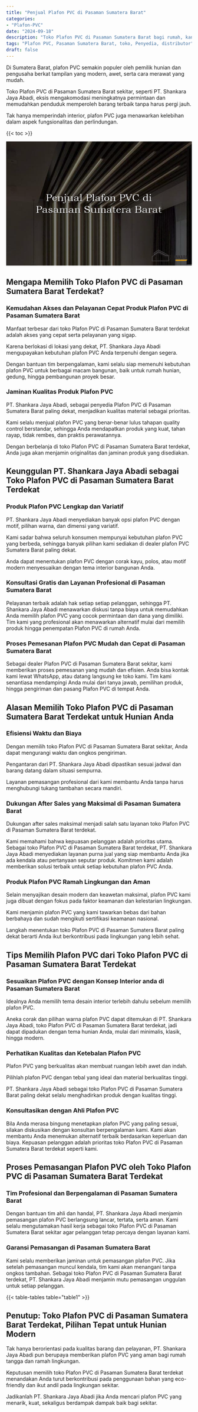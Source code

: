 ```yaml
---
title: "Penjual Plafon PVC di Pasaman Sumatera Barat"
categories: 
- "Plafon-PVC"
date: "2024-09-18"
description: "Toko Plafon PVC di Pasaman Sumatera Barat bagi rumah, kantor, serta ritel. Material terbaik, variasi motif, pilihan warna elegan, dengan layanan pemasangan oleh tenaga ahli profesional serta jaminan resmi!|Layanan penyediaan Plafon PVC di Pasaman Sumatera Barat bagi keperluan tempat tinggal, perkantoran, atau ritel, dengan produk berkualitas dan instalasi oleh teknisi profesional serta kepastian resmi.|Alternatif Plafon PVC di Pasaman Sumatera Barat yang andal untuk rumah, perkantoran, dan gerai, dengan plafon berkualitas dan pemasangan oleh teknisi profesional serta kepastian resmi.|Distribusi Plafon PVC di Pasaman Sumatera Barat bagi rumah, kantor, dan toko, beserta material terbaik dan instalasi dikerjakan oleh teknisi ahli, disertai dengan kepastian resmi.}"
tags: "Plafon PVC, Pasaman Sumatera Barat, toko, Penyedia, distributor"
draft: false
---
```


Di Sumatera Barat, plafon PVC semakin populer oleh pemilik hunian dan pengusaha berkat tampilan yang modern, awet, serta cara merawat yang mudah.

Toko Plafon PVC di Pasaman Sumatera Barat sekitar, seperti PT. Shankara Jaya Abadi, eksis mengakomodasi meningkatnya permintaan dan memudahkan penduduk memperoleh barang terbaik tanpa harus pergi jauh.

Tak hanya memperindah interior, plafon PVC juga menawarkan kelebihan dalam aspek fungsionalitas dan perlindungan.

{{< toc >}}

![Penjual Plafon PVC di Pasaman Sumatera Barat](/images/Plafon-PVC/Penjual-Plafon-PVC-di-Pasaman-Sumatera-Barat.png)


## Mengapa Memilih Toko Plafon PVC di Pasaman Sumatera Barat Terdekat?

### Kemudahan Akses dan Pelayanan Cepat Produk Plafon PVC di Pasaman Sumatera Barat

Manfaat terbesar dari toko Plafon PVC di Pasaman Sumatera Barat terdekat adalah akses yang cepat serta pelayanan yang sigap.

Karena berlokasi di lokasi yang dekat, PT. Shankara Jaya Abadi mengupayakan kebutuhan plafon PVC Anda terpenuhi dengan segera.

Dengan bantuan tim berpengalaman, kami selalu siap memenuhi kebutuhan plafon PVC untuk berbagai macam bangunan, baik untuk rumah hunian, gedung, hingga pembangunan proyek besar.

### Jaminan Kualitas Produk Plafon PVC

PT. Shankara Jaya Abadi, sebagai penyedia Plafon PVC di Pasaman Sumatera Barat paling dekat, menjadikan kualitas material sebagai prioritas.

Kami selalu menjual plafon PVC yang benar-benar lulus tahapan quality control berstandar, sehingga Anda mendapatkan produk yang kuat, tahan rayap, tidak rembes, dan praktis perawatannya.

Dengan berbelanja di toko Plafon PVC di Pasaman Sumatera Barat terdekat, Anda juga akan menjamin originalitas dan jaminan produk yang disediakan.

## Keunggulan PT. Shankara Jaya Abadi sebagai Toko Plafon PVC di Pasaman Sumatera Barat Terdekat

### Produk Plafon PVC Lengkap dan Variatif

PT. Shankara Jaya Abadi menyediakan banyak opsi plafon PVC dengan motif, pilihan warna, dan dimensi yang variatif.

Kami sadar bahwa seluruh konsumen mempunyai kebutuhan plafon PVC yang berbeda, sehingga banyak pilihan kami sediakan di dealer plafon PVC Sumatera Barat paling dekat.

Anda dapat menentukan plafon PVC dengan corak kayu, polos, atau motif modern menyesuaikan dengan tema interior bangunan Anda.

### Konsultasi Gratis dan Layanan Profesional di Pasaman Sumatera Barat

Pelayanan terbaik adalah hak setiap setiap pelanggan, sehingga PT. Shankara Jaya Abadi menawarkan diskusi tanpa biaya untuk memudahkan Anda memilih plafon PVC yang cocok permintaan dan dana yang dimiliki. Tim kami yang profesional akan menawarkan alternatif mulai dari memilih produk hingga penempatan Plafon PVC di rumah Anda.

### Proses Pemesanan Plafon PVC Mudah dan Cepat di Pasaman Sumatera Barat

Sebagai dealer Plafon PVC di Pasaman Sumatera Barat sekitar, kami memberikan proses pemesanan yang mudah dan efisien. Anda bisa kontak kami lewat WhatsApp, atau datang langsung ke toko kami. Tim kami senantiasa mendampingi Anda mulai dari tanya jawab, pemilihan produk, hingga pengiriman dan pasang Plafon PVC di tempat Anda.

## Alasan Memilih Toko Plafon PVC di Pasaman Sumatera Barat Terdekat untuk Hunian Anda

### Efisiensi Waktu dan Biaya

Dengan memilih toko Plafon PVC di Pasaman Sumatera Barat sekitar, Anda dapat mengurangi waktu dan ongkos pengiriman.

Pengantaran dari PT. Shankara Jaya Abadi dipastikan sesuai jadwal dan barang datang dalam situasi sempurna.

Layanan pemasangan profesional dari kami membantu Anda tanpa harus menghubungi tukang tambahan secara mandiri.

### Dukungan After Sales yang Maksimal di Pasaman Sumatera Barat

Dukungan after sales maksimal menjadi salah satu layanan toko Plafon PVC di Pasaman Sumatera Barat terdekat.

Kami memahami bahwa kepuasan pelanggan adalah prioritas utama. Sebagai toko Plafon PVC di Pasaman Sumatera Barat terdekat, PT. Shankara Jaya Abadi menyediakan layanan purna jual yang siap membantu Anda jika ada kendala atau pertanyaan seputar produk. Komitmen kami adalah memberikan solusi terbaik untuk setiap kebutuhan plafon PVC Anda.

### Produk Plafon PVC Ramah Lingkungan dan Aman

Selain menyajikan desain modern dan keawetan maksimal, plafon PVC kami juga dibuat dengan fokus pada faktor keamanan dan kelestarian lingkungan.

Kami menjamin plafon PVC yang kami tawarkan bebas dari bahan berbahaya dan sudah mengikuti sertifikasi keamanan nasional.

Langkah menentukan toko Plafon PVC di Pasaman Sumatera Barat paling dekat berarti Anda ikut berkontribusi pada lingkungan yang lebih sehat.

## Tips Memilih Plafon PVC dari Toko Plafon PVC di Pasaman Sumatera Barat Terdekat

### Sesuaikan Plafon PVC dengan Konsep Interior anda di Pasaman Sumatera Barat

Idealnya Anda memilih tema desain interior terlebih dahulu sebelum memilih plafon PVC.

Aneka corak dan pilihan warna plafon PVC dapat ditemukan di PT. Shankara Jaya Abadi, toko Plafon PVC di Pasaman Sumatera Barat terdekat, jadi dapat dipadukan dengan tema hunian Anda, mulai dari minimalis, klasik, hingga modern.

### Perhatikan Kualitas dan Ketebalan Plafon PVC

Plafon PVC yang berkualitas akan membuat ruangan lebih awet dan indah.

Pilihlah plafon PVC dengan tebal yang ideal dan material berkualitas tinggi.

PT. Shankara Jaya Abadi sebagai toko Plafon PVC di Pasaman Sumatera Barat paling dekat selalu menghadirkan produk dengan kualitas tinggi.

### Konsultasikan dengan Ahli Plafon PVC

Bila Anda merasa bingung menetapkan plafon PVC yang paling sesuai, silakan diskusikan dengan konsultan berpengalaman kami. Kami akan membantu Anda menemukan alternatif terbaik berdasarkan keperluan dan biaya. Kepuasan pelanggan adalah prioritas toko Plafon PVC di Pasaman Sumatera Barat terdekat seperti kami.

## Proses Pemasangan Plafon PVC oleh Toko Plafon PVC di Pasaman Sumatera Barat Terdekat

### Tim Profesional dan Berpengalaman di Pasaman Sumatera Barat

Dengan bantuan tim ahli dan handal, PT. Shankara Jaya Abadi menjamin pemasangan plafon PVC berlangsung lancar, tertata, serta aman. Kami selalu mengutamakan hasil kerja sebagai toko Plafon PVC di Pasaman Sumatera Barat sekitar agar pelanggan tetap percaya dengan layanan kami.

### Garansi Pemasangan di Pasaman Sumatera Barat

Kami selalu memberikan jaminan untuk pemasangan plafon PVC. Jika setelah pemasangan muncul kendala, tim kami akan menangani tanpa ongkos tambahan. Sebagai toko Plafon PVC di Pasaman Sumatera Barat terdekat, PT. Shankara Jaya Abadi menjamin mutu pemasangan unggulan untuk setiap pelanggan.

{{< table-tables table="table1" >}}

## Penutup: Toko Plafon PVC di Pasaman Sumatera Barat Terdekat, Pilihan Tepat untuk Hunian Modern

Tak hanya berorientasi pada kualitas barang dan pelayanan, PT. Shankara Jaya Abadi pun berupaya memberikan plafon PVC yang aman bagi rumah tangga dan ramah lingkungan.

Keputusan memilih toko Plafon PVC di Pasaman Sumatera Barat terdekat menandakan Anda turut berkontribusi pada penggunaan bahan yang eco-friendly dan ikut andil pada lingkungan sekitar.

Jadikanlah PT. Shankara Jaya Abadi jika Anda mencari plafon PVC yang menarik, kuat, sekaligus berdampak dampak baik bagi sekitar.